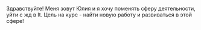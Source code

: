 Здравствуйте!
Меня зовут Юлия и я хочу поменять сферу деятельности, уйти с жд в It.
Цель на курс - найти новую работу и развиваться в этой сфере!